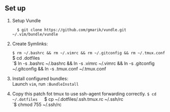 ## Set up

1. Setup Vundle

    ```
      $ git clone https://github.com/gmarik/vundle.git ~/.vim/bundle/vundle
    ```

2.  Create Symlinks:

    `$ rm ~/.bashrc && rm ~/.vimrc && rm ~/.gitconfig && rm ~/.tmux.conf  
    `$ cd .dotfiles  
    `$ ln -s .bashrc ~/.bashrc && ln -s .vimrc ~/.vimrc && ln -s .gitconfig ~/.gitconfig && ln -s .tmux.conf ~/.tmux.conf  

3. Install configured bundles:  
    Launch `vim`, run `:BundleInstall`  
                                    
                                    
4. Copy this patch fot tmux to use ssh-agent forwarding correctly.
   `$ cd ~/.dotfiles  
   `$ cp ~/.dotfiles/.ssh.tmux.rc ~/.ssh/rc  
   `$ chmod 755 ~/.ssh/rc  
